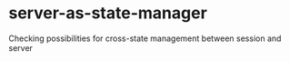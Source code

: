 # server-as-state-manager
Checking possibilities for cross-state management between session and server
